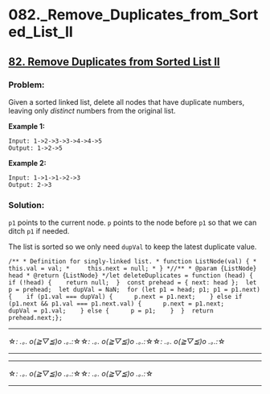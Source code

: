 # 082.\_Remove_Duplicates_from_Sorted_List_II

## [82. Remove Duplicates from Sorted List II](https://leetcode.com/problems/remove-duplicates-from-sorted-list-ii/description/)

### Problem:

Given a sorted linked list, delete all nodes that have duplicate numbers, leaving only _distinct_ numbers from the original list.

**Example 1:**

```
Input: 1->2->3->3->4->4->5
Output: 1->2->5
```

**Example 2:**

```
Input: 1->1->1->2->3
Output: 2->3
```

### Solution:

`p1` points to the current node. `p` points to the node before `p1` so that we can ditch `p1` if needed.

The list is sorted so we only need `dupVal` to keep the latest duplicate value.

```
/** * Definition for singly-linked list. * function ListNode(val) { *     this.val = val; *     this.next = null; * } *//** * @param {ListNode} head * @return {ListNode} */let deleteDuplicates = function (head) {  if (!head) {    return null;  }  const prehead = { next: head };  let p = prehead;  let dupVal = NaN;  for (let p1 = head; p1; p1 = p1.next) {    if (p1.val === dupVal) {      p.next = p1.next;    } else if (p1.next && p1.val === p1.next.val) {      p.next = p1.next;      dupVal = p1.val;    } else {      p = p1;    }  }  return prehead.next;};
```

---

☆*: .｡. o(≧▽≦)o .｡.:*☆☆*: .｡. o(≧▽≦)o .｡.:*☆☆*: .｡. o(≧▽≦)o .｡.:*☆

---

---

☆*: .｡. o(≧▽≦)o .｡.:*☆☆*: .｡. o(≧▽≦)o .｡.:*☆

---
